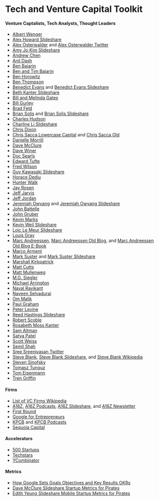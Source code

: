Tech and Venture Capital Toolkit
====================

#### Venture Captalists, Tech Analysts, Thought Leaders

*   [Albert Wenger](http://continuations.com)
*   [Alex Howard Slideshare](http://www.slideshare.net/digiphile)
*   [Alex Osterwalder](http://www.alexosterwalder.com) and [Alex Osterwalder Twitter](https://twitter.com/alexosterwalder)
*   [Amy Jo Kim Slideshare](http://www.slideshare.net/amyjokim)
*   [Andrew Chen](http://andrewchen.co/list-of-essays)
*   [Anil Dash](http://dashes.com/anil)
*   [Ben Bajarin](http://atbenbajarin.com)  
*   [Ben and Tim Bajarin](https://techpinions.com) 
*   [Ben Horowitz](http://www.bhorowitz.com)   
*   [Ben Thompson](http://stratechery.com)  
*   [Benedict Evans](http://ben-evans.com) and [Benedict Evans Slideshare](http://www.slideshare.net/bge20)
*   [Beth Kanter Slideshare](http://www.slideshare.net/kanter)
*   [Bill and Melinda Gates](http://www.thegatesnotes.com) 
*   [Bill Gurley](http://abovethecrowd.com)
*   [Brad Feld](http://www.feld.com)
*   [Brian Solis](http://www.briansolis.com) and [Brian Solis Slideshare](http://www.slideshare.net/briansolis)
*   [Charles Hudson](http://www.charleshudson.net) 
*   [Charline Li Slideshare](http://www.slideshare.net/charleneli) 
*   [Chris Dixon](http://cdixon.org)   
*   [Chris Sacca Lowercase Capital](http://lowercasecapital.com) and [Chris Sacca Old](http://www.whatisleft.org/lookie_here/2005/09/want_to_do_busi.html) 
*   [Danielle Morrill](http://www.daniellemorrill.com) 
*   [Dave McClure](http://500hats.com)
*   [Dave Winer](http://scripting.com)   
*   [Doc Searls](http://blogs.law.harvard.edu/doc) 
*   [Edward Tufte](http://www.edwardtufte.com) 
*   [Fred Wilson](http://www.avc.com)   
*   [Guy Kawasaki Slideshare](http://www.slideshare.net/GKawasaki) 
*   [Horace Dediu](http://www.asymco.com) 
*   [Hunter Walk](http://hunterwalk.com)  
*   [Jay Rosen](http://pressthink.org)   
*   [Jeff Jarvis](http://buzzmachine.com) 
*   [Jeff Jordan](http://jeff.a16z.com)   
*   [Jeremiah Owyang](http://www.web-strategist.com/blog) and [Jeremiah Owyang Slideshare](http://www.slideshare.net/jeremiah_owyang) 
*   [John Battelle](http://battellemedia.com)   
*   [John Gruber](http://daringfireball.net)   
*   [Kevin Marks](http://www.kevinmarks.com)   
*   [Kevin Weil Slideshare](http://www.slideshare.net/kevinweil) 
*   [Loic Le Meur Slideshare](http://www.slideshare.net/loiclemeur)  
*   [Louis Gray](http://blog.louisgray.com)
*   [Marc Andreessen](http://blog.pmarca.com), [Marc Andreessen Old Blog](http://web.archive.org/web/20070701163748/http://blog.pmarca.com), and [Marc Andreessen Old Blog E-Book](http://a16z.com/2015/01/09/pmarca-blog-ebook) 
*   [Marco Arment](http://www.marco.org)
*   [Mark Suster](http://www.bothsidesofthetable.com) and [Mark Suster Slideshare](http://www.slideshare.net/msuster)
*   [Marshall Kirkpatrick](http://marshallk.com)
*   [Matt Cutts](http://www.mattcutts.com/blog)   
*   [Matt Mullenweg](http://ma.tt)
*   [M.G. Siegler](http://parislemon.com)   
*   [Michael Arrington](http://uncrunched.com) 
*   [Naval Ravikant](http://startupboy.com)
*   [Naveen Selvadurai](http://x.naveen.com)
*   [Om Malik](http://om.co)
*   [Paul Graham](http://paulgraham.com/articles.html)
*   [Peter Levine](http://peter.a16z.com)
*   [Reed Hastings Slideshare](http://www.slideshare.net/reed2001) 
*   [Robert Scoble](https://www.facebook.com/RobertScoble)
*   [Rosabeth Moss Kanter](http://blogs.hbr.org/rosabeth-moss-kanter)
*   [Sam Altman](http://blog.samaltman.com)
*   [Satya Patel](http://venturegeneratedcontent.com)
*   [Scott Weiss](http://scott.a16z.com)
*   [Semil Shah](http://blog.semilshah.com/about)
*   [Sree Sreenivasan Twitter](https://twitter.com/sree)  
*   [Steve Blank](http://steveblank.com), [Steve Blank Slideshare](http://www.slideshare.net/sblank), and [Steve Blank Wikipedia](http://en.wikipedia.org/wiki/Steve_Blank) 
*   [Steven Sinofsky](http://blog.learningbyshipping.com)
*   [Tomasz Tunguz](http://www.tomtunguz.com)
*   [Tom Eisenmann](http://platformsandnetworks.blogspot.com)
*   [Tren Griffin](http://25iq.com)

#### Firms

*   [List of VC Firms Wikipedia](http://en.wikipedia.org/wiki/List_of_venture_capital_firms) 
*   [A16Z](http://a16z.com), [A16Z Podcasts](https://soundcloud.com/a16z), [A16Z Slideshare](http://www.slideshare.net/a16z), and [A16Z Newsletter](http://us7.campaign-archive2.com/home/?u=35c671b34bb404149166bf755&amp;amp;amp;id=6da14709cd)
*   [First Round](http://firstround.com)
*   [Google for Entrepreneurs](https://www.googleforentrepreneurs.com) 
*   [KPCB](http://www.kpcb.com) and [KPCB Podcasts](https://soundcloud.com/kleinerperkins) 
*   [Sequoia Capital](http://www.sequoiacap.com) 

#### Accelerators 

*   [500 Startups](http://500.co)
*   [Techstars](http://www.techstars.com)
*   [YCombinator](http://ycombinator.com)

#### Metrics

*   [How Google Sets Goals Objectives and Key Results OKRs](https://www.gv.com/lib/how-google-sets-goals-objectives-and-key-results-okrs) 
*   [Dave McClure Slideshare Startup Metrics for Pirates](http://www.slideshare.net/dmc500hats/startup-metrics-for-pirates-long-version)  
*   [Edith Yeung Slideshare Mobile Startup Metrics for Pirates](http://www.slideshare.net/EdithYeung/startup-metrics-for-mobile-pirates-moaarrr) 
